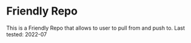 # Friendly Repo
This is a Friendly Repo that allows to user to pull from and push to.
Last tested: 2022-07
